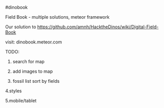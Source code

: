 #dinobook


Field Book - multiple solutions, meteor framework

Our solution to https://github.com/amnh/HacktheDinos/wiki/Digital-Field-Book 


visit:  dinobook.meteor.com



TODO:

1. search for map

2. add images to map

3. fossil list sort by fields

4.styles

5.mobile/tablet